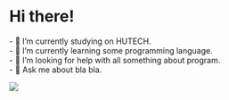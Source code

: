 <h1>Hi there!</h1>

<!--
**Kienpro10082002/Kienpro10082002** is a ✨ _special_ ✨ repository because its `README.md` (this file) appears on your GitHub profile.
Here are some ideas to get you started:-->

  <p>
  - 🔭 I’m currently studying on HUTECH.<br>
  - 🌱 I’m currently learning some programming language.<br>
  - 🤔 I’m looking for help with all something about program.<br>
  - 💬 Ask me about bla bla.<br>
  </p>
  <img src="https://github-readme-stats.vercel.app/api?username=Kienpro10082002&&show_icons=true&title_color=6495ED&icon_color=4D72F2&text_color=F0F8FF&bg_color=000000">
